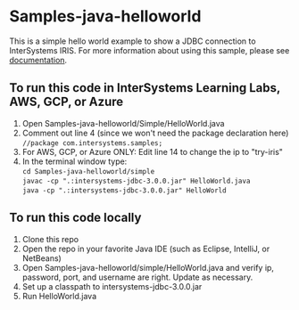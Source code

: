 # Samples-java-helloworld
This is a simple hello world example to show a JDBC connection to InterSystems IRIS. For more information about using this sample, please see [documentation](https://irisdocs.intersystems.com/irislatest/csp/docbook/DocBook.UI.Page.cls?KEY=AB_idesetup).

## To run this code in InterSystems Learning Labs, AWS, GCP, or Azure
1. Open Samples-java-helloworld/Simple/HelloWorld.java
2. Comment out line 4 (since we won't need the package declaration here)  
	`//package com.intersystems.samples;`
3. For AWS, GCP, or Azure ONLY: Edit line 14 to change the ip to "try-iris"
4. In the terminal window type:  
	`cd Samples-java-helloworld/simple`  
	`javac -cp ".:intersystems-jdbc-3.0.0.jar" HelloWorld.java`  
	`java -cp ".:intersystems-jdbc-3.0.0.jar" HelloWorld`  

## To run this code locally
1. Clone this repo
2. Open the repo in your favorite Java IDE (such as Eclipse, IntelliJ, or NetBeans)
3. Open Samples-java-helloworld/simple/HelloWorld.java and verify ip, password, port, and username are right. Update as necessary.
4. Set up a classpath to intersystems-jdbc-3.0.0.jar
5. Run HelloWorld.java